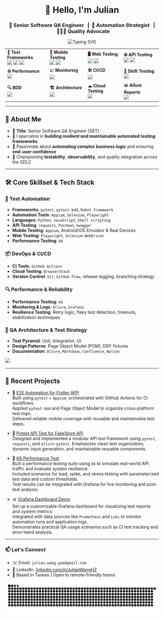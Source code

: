 <h1 align="center">👋 Hello, I'm Julian</h1>
<h3 align="center">
  💼  Senior Software QA Engineer &nbsp;&nbsp;|&nbsp;&nbsp;🤖 Automation Strategist &nbsp;&nbsp;|&nbsp;&nbsp;🧑🏻‍🔬 Quality Advocate
</h3>
<p align="center">
  <img src="https://readme-typing-svg.demolab.com?font=Fira+Code&pause=1000&color=4DB6AC&center=true&vCenter=true&width=600&lines=QA+Engineering+for+Web%2C+Mobile%2C+API;E2E+Automation+with+pytest%2C+Appium%2C+Playwright;Performance+Testing+with+k6+%26+JMeter;CI%2FCD+via+GitHub+Actions+%26+Allure;Test+Design+%7C+BDD%2C+Data%2C+Architecture" alt="Typing SVG" />
</p>



<table align="center">
  <tr>
    <td><strong>🧪 Test Frameworks</strong><br>
      <img height="17" src="https://img.shields.io/badge/pytest-blue?style=flat"/>
      <img height="17" src="https://img.shields.io/badge/pytest--bdd-blue?style=flat"/>
      <img height="17" src="https://img.shields.io/badge/Robot-yellow?style=flat"/>
    </td>
    <td><strong>📱 Mobile Testing</strong><br>
      <img height="17" src="https://img.shields.io/badge/Appium-E34F26?style=flat"/>
      <img height="17" src="https://img.shields.io/badge/BrowserStack-FF6C37?style=flat"/>
    </td>
    <td><strong>🖥 Web Testing</strong><br>
      <img height="17" src="https://img.shields.io/badge/Playwright-2C2E3E?style=flat"/>
      <img height="17" src="https://img.shields.io/badge/Selenium-43B02A?style=flat"/>
    </td>
    <td><strong>🌐 API Testing</strong><br>
      <img height="17" src="https://img.shields.io/badge/Postman-orange?style=flat"/>
      <img height="17" src="https://img.shields.io/badge/requests-red?style=flat"/>
    </td>
  </tr>
  <tr>
    <td><strong>⚙️ Performance</strong><br>
      <img height="17" src="https://img.shields.io/badge/k6-7D64FF?style=flat"/>
    </td>
    <td><strong>📈 Monitoring</strong><br>
      <img height="17" src="https://img.shields.io/badge/Grafana-F46800?style=flat"/>
    </td>
    <td><strong>🛠 CI/CD</strong><br>
      <img height="17" src="https://img.shields.io/badge/GitHub%20Actions-2088FF?style=flat"/>
    </td>
    <td><strong>🧠 Shift Testing</strong><br>
      <img height="17" src="https://img.shields.io/badge/Shift--Left_&_Right-%E2%9C%85-blueviolet?style=flat"/>
    </td>
  </tr>
  <tr>
    <td><strong>🔍 BDD</strong><br>
      <img height="17" src="https://img.shields.io/badge/Cucumber%20%7C%20Gherkin-orange?style=flat"/>
    </td>
    <td><strong>🏗️ Architecture</strong><br>
      <img height="17" src="https://img.shields.io/badge/Scalable_%7C_Modular_%7C_Maintainable-2ecc71?style=flat"/>
    </td>
    <td><strong>☁  Cloud Testing</strong><br>
      <img height="17" src="https://img.shields.io/badge/BrowserStack-e74c3c?style=flat"/>
    </td>
    <td><strong>📊 Allure Reports</strong><br>
      <img height="17" src="https://img.shields.io/badge/Reports_%7C_Visibility_%7C_Integration-3498db?style=flat"/>
    </td>
  </tr>
</table>




---

## 🧠 About Me

- 💼 **Title**: Senior Software QA Engineer (SET)
- 🚀 I specialize in **building resilient and maintainable automated testing frameworks**
- 🧪 Passionate about **automating complex business logic** and ensuring **end-user confidence**
- 🎯 Championing **testability**, **observability**, and quality integration across the SDLC

---

## 🛠️ Core Skillset & Tech Stack

### 🧪 Test Automation

- **Frameworks**: `pytest`, `pytest-bdd`, `Robot Framework`
- **Automation Tools**: `Appium`, `Selenium`, `Playwright`
- **Languages**: `Python`, `JavaScript`, `Shell scripting`
- **API Testing**: `requests`, `Postman`, `Swagger`
- **Mobile Testing**: `Appium`, Android/iOS Emulator & Real Devices
- **Web Testing**: `Playwright`, `Selenium WebDriver`
- **Performance Testing**: `k6`

### 📦 DevOps & CI/CD

- **CI Tools**: `GitHub Actions`
- **Cloud Testing**: `BrowserStack`
- **Version Control**: `Git`, `GitHub Flow`, release tagging, branching strategy

### 🔍 Performance & Reliability

- **Performance Testing**: `k6`
- **Monitoring & Logs**: `Allure`, `Grafana`
- **Resilience Testing**: Retry logic, flaky test detection, timeouts, stabilization techniques

### 📐 QA Architecture & Test Strategy

- **Test Pyramid**: Unit, Integration, UI
- **Design Patterns**: Page Object Model (POM), DRY fixtures
- **Documentation**: `Allure`, `Markdown`, `Confluence`, `Notion`

  

<p align="left"> <a href="https://skillicons.dev"> <img src="https://skillicons.dev/icons?i=python,gherkin,selenium,androidstudio,githubactions,figma,git,js,typescript,postman,docker,grafana,cypress,jenkins,html,css,react,tailwindcss,firebase,vscode,pycharm,stackoverflow,jest,linux,swift" /> </a> </p>

---

## 🧩 Recent Projects

- 📱 [E2E Automation for Flutter APP ](https://github.com/JulianWangHZ/Flutter-App-Automation)  
  Built using `pytest` + `Appium`, orchestrated with GitHub Actions for CI workflows.  
  Applied `pytest-bdd` and Page Object Model to organize cross-platform test logic.  
  Delivered reliable mobile coverage with reusable and maintainable test steps.
    
- 🔌 [Pytest API Test for FakeStore API](https://github.com/JulianWangHZ/Pytest-API-Test-Demo)  
Designed and implemented a modular API test framework using `pytest`, `requests`, and `allure-pytest`.
Emphasizes clean test organization, dynamic input generation, and maintainable reusable components.

- 🚀 [K6 Performance Test](https://github.com/JulianWangHZ/K6-Peformance)  
  Built a performance testing suite using `k6` to simulate real-world API traffic and evaluate system resilience.  
  Included scenarios for load, spike, and stress testing with parameterized test data and custom thresholds.  
  Test results can be integrated with Grafana for live monitoring and post-test analysis.

- 📊 [Grafana Dashboard Demo](https://github.com/JulianWangHZ/Grafana-demo)  
  Set up a customizable Grafana dashboard for visualizing test reports and system metrics.  
  Integrated with data sources like `Prometheus` and `Loki` to monitor automation runs and application logs.  
  Demonstrates practical QA usage scenarios such as CI test tracking and error trend analysis.


---

### 📫 Let's Connect

* ✉️ Email: `julian.wang.qae@gmail.com`
* 🔗 LinkedIn: [linkedin.com/in/JulianWangHZ](http://linkedin.com/in/julian-wang-qae)
* 📍 Based in Taiwan | Open to remote-friendly teams

![Snake animation](https://raw.githubusercontent.com/JulianWangHZ/snk/output/github-contribution-grid-snake.svg)

